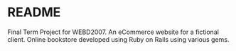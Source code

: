 # README
Final Term Project for WEBD2007. An eCommerce website for a fictional client. Online bookstore developed using Ruby on Rails using various gems.
